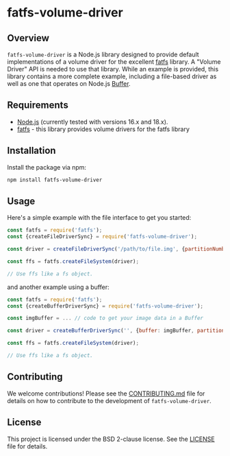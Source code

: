 # fatfs-volume-driver

## Overview

`fatfs-volume-driver` is a Node.js library designed to provide default implementations of a volume driver for the excellent [fatfs](https://github.com/natevw/fatfs) library. A "Volume Driver" API is needed to use that library. While an example is provided, this library contains a more complete example, including a file-based driver as well as one that operates on Node.js [Buffer](https://nodejs.org/api/buffer.html).

## Requirements

* [Node.js](https://nodejs.org) (currently tested with versions 16.x and 18.x).
* [fatfs](https://github.com/natevw/fatfs) - this library provides volume drivers for the fatfs library

## Installation

Install the package via npm:

```bash
npm install fatfs-volume-driver
```

## Usage

Here's a simple example with the file interface to get you started:

```javascript
const fatfs = require('fatfs');
const {createFileDriverSync} = require('fatfs-volume-driver');

const driver = createFileDriverSync('/path/to/file.img', {partitionNumber: 1, readOnly: false});

const ffs = fatfs.createFileSystem(driver);

// Use ffs like a fs object.

```

and another example using a buffer:

```javascript
const fatfs = require('fatfs');
const {createBufferDriverSync} = require('fatfs-volume-driver');

const imgBuffer = ... // code to get your image data in a Buffer

const driver = createBufferDriverSync('', {buffer: imgBuffer, partitionNumber: 1, readOnly: false});

const ffs = fatfs.createFileSystem(driver);

// Use ffs like a fs object.

```


## Contributing

We welcome contributions! Please see the [CONTRIBUTING.md](CONTRIBUTING.md) file for details on how to contribute to the development of `fatfs-volume-driver`.

## License

This project is licensed under the BSD 2-clause license. See the [LICENSE](LICENSE) file for details.
